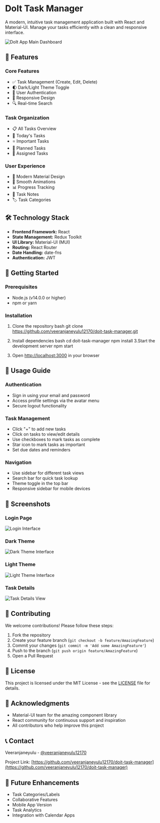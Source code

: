 # DoIt Task Manager

A modern, intuitive task management application built with React and Material-UI. Manage your tasks efficiently with a clean and responsive interface.

![DoIt App Main Dashboard](screenshots/main-dashboard.png)

## 🌟 Features

### Core Features
- ✅ Task Management (Create, Edit, Delete)
- 🌓 Dark/Light Theme Toggle
- 🔐 User Authentication
- 📱 Responsive Design
- 🔍 Real-time Search

### Task Organization
- 📋 All Tasks Overview
- 📅 Today's Tasks
- ⭐ Important Tasks
- 📆 Planned Tasks
- 👥 Assigned Tasks

### User Experience
- 🎨 Modern Material Design
- 🔄 Smooth Animations
- 📊 Progress Tracking
- 📝 Task Notes
- 🏷️ Task Categories

## 🛠️ Technology Stack

- **Frontend Framework:** React
- **State Management:** Redux Toolkit
- **UI Library:** Material-UI (MUI)
- **Routing:** React Router
- **Date Handling:** date-fns
- **Authentication:** JWT

## 🚀 Getting Started

### Prerequisites
- Node.js (v14.0.0 or higher)
- npm or yarn

### Installation

1. Clone the repository
   bash
git clone https://github.com/veeranjaneyulu12170/doit-task-manager.git
  2. Install dependencies
bash
cd doit-task-manager
npm install
3.Start the development server
npm start

4. Open [http://localhost:3000](http://localhost:3000) in your browser

## 📱 Usage Guide

### Authentication
- Sign in using your email and password
- Access profile settings via the avatar menu
- Secure logout functionality

### Task Management
- Click "+" to add new tasks
- Click on tasks to view/edit details
- Use checkboxes to mark tasks as complete
- Star icon to mark tasks as important
- Set due dates and reminders

### Navigation
- Use sidebar for different task views
- Search bar for quick task lookup
- Theme toggle in the top bar
- Responsive sidebar for mobile devices

## 📸 Screenshots

### Login Page
![Login Interface](screenshots/login.png)

### Dark Theme
![Dark Theme Interface](screenshots/dark-theme.png)

### Light Theme
![Light Theme Interface](screenshots/light-theme.png)

### Task Details
![Task Details View](screenshots/task-details.png)

## 🤝 Contributing

We welcome contributions! Please follow these steps:

1. Fork the repository
2. Create your feature branch (`git checkout -b feature/AmazingFeature`)
3. Commit your changes (`git commit -m 'Add some AmazingFeature'`)
4. Push to the branch (`git push origin feature/AmazingFeature`)
5. Open a Pull Request

## 📄 License

This project is licensed under the MIT License - see the [LICENSE](LICENSE) file for details.

## 🙏 Acknowledgments

- Material-UI team for the amazing component library
- React community for continuous support and inspiration
- All contributors who help improve this project

## 📞 Contact

Veeranjaneyulu - [@veeranjaneyulu12170](https://github.com/veeranjaneyulu12170)

Project Link: [https://github.com/veeranjaneyulu12170/doit-task-manager](https://github.com/veeranjaneyulu12170/doit-task-manager)

## 🔮 Future Enhancements

- Task Categories/Labels
- Collaborative Features
- Mobile App Version
- Task Analytics
- Integration with Calendar Apps
